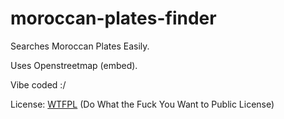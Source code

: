 # moroccan-plates-finder
Searches Moroccan Plates Easily.

Uses Openstreetmap (embed).

Vibe coded :/

License: [WTFPL](https://www.wtfpl.net/) (Do What the Fuck You Want to Public License)
